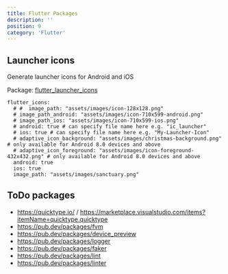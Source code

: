 ```yaml
---
title: Flutter Packages
description: ''
position: 9
category: 'Flutter'
---
```


## Launcher icons

Generate launcher icons for Android and iOS

Package: [flutter_launcher_icons](https://pub.dev/packages/flutter_launcher_icons)

```yaml[pubspec.yaml]
flutter_icons:
  # #  image_path: "assets/images/icon-128x128.png"
  # image_path_android: "assets/images/icon-710x599-android.png"
  # image_path_ios: "assets/images/icon-710x599-ios.png"
  # android: true # can specify file name here e.g. "ic_launcher"
  # ios: true # can specify file name here e.g. "My-Launcher-Icon"
  # adaptive_icon_background: "assets/images/christmas-background.png" # only available for Android 8.0 devices and above
  # adaptive_icon_foreground: "assets/images/icon-foreground-432x432.png" # only available for Android 8.0 devices and above
  android: true
  ios: true
  image_path: "assets/images/sanctuary.png"
```

## ToDo packages

- <https://quicktype.io/> / <https://marketplace.visualstudio.com/items?itemName=quicktype.quicktype>
- <https://pub.dev/packages/fvm>
- <https://pub.dev/packages/device_preview>
- <https://pub.dev/packages/logger>
- <https://pub.dev/packages/faker>
- <https://pub.dev/packages/lint>
- <https://pub.dev/packages/linter>
